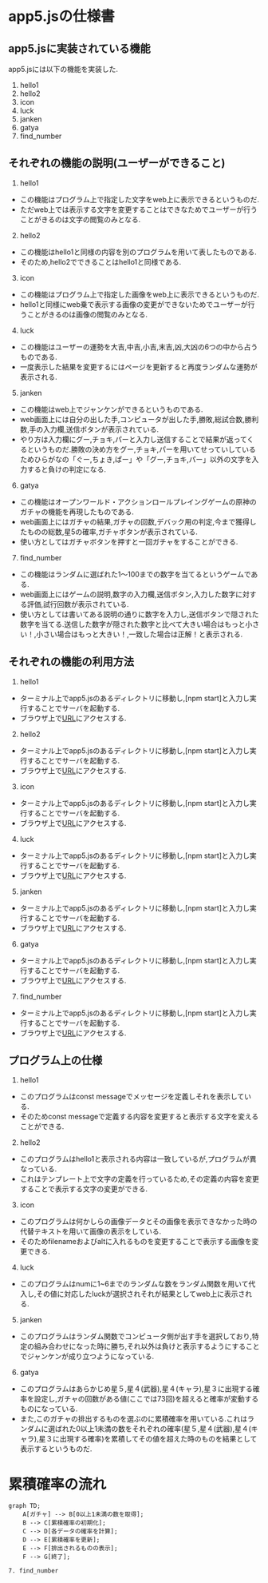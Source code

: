 # app5.jsの仕様書
## app5.jsに実装されている機能
app5.jsには以下の機能を実装した.
1. hello1
1. hello2
1. icon
1. luck
1. janken
1. gatya
1. find_number
## それぞれの機能の説明(ユーザーができること)
1. hello1
* この機能はプログラム上で指定した文字をweb上に表示できるというものだ.
* ただweb上では表示する文字を変更することはできなためでユーザーが行うことがきるのは文字の閲覧のみとなる.
2. hello2
* この機能はhello1と同様の内容を別のプログラムを用いて表したものである.
* そのため,hello2でできることはhello1と同様である.
3. icon
* この機能はプログラム上で指定した画像をweb上に表示できるというものだ.
* hello1と同様にweb乗で表示する画像の変更ができないためでユーザーが行うことがきるのは画像の閲覧のみとなる.
4. luck
* この機能はユーザーの運勢を大吉,中吉,小吉,末吉,凶,大凶の6つの中から占うものである.
* 一度表示した結果を変更するにはページを更新すると再度ランダムな運勢が表示される.
5. janken
* この機能はweb上でジャンケンができるというものである.
* web画面上には自分の出した手,コンピュータが出した手,勝敗,総試合数,勝利数,手の入力欄,送信ボタンが表示されている.
* やり方は入力欄にグー,チョキ,パーと入力し送信することで結果が返ってくるというものだ.勝敗の決め方をグー,チョキ,パーを用いてせっていしているためひらがなの「ぐー,ちょき,ぱー」や「グー,チョキ,パー」以外の文字を入力すると負けの判定になる.
6. gatya
* この機能はオープンワールド・アクションロールプレイングゲームの原神のガチャの機能を再現したものである.
* web画面上にはガチャの結果,ガチャの回数,デバック用の判定,今まで獲得したものの総数,星5の確率,ガチャボタンが表示されている.
* 使い方としてはガチャボタンを押すと一回ガチャをすることができる.
7. find_number
* この機能はランダムに選ばれた1〜100までの数字を当てるというゲームである.
* web画面上にはゲームの説明,数字の入力欄,送信ボタン,入力した数字に対する評価,試行回数が表示されている.
* 使い方としては書いてある説明の通りに数字を入力し,送信ボタンで隠された数字を当てる.送信した数字が隠された数字と比べて大きい場合はもっと小さい！,小さい場合はもっと大きい！,一致した場合は正解！と表示される.
## それぞれの機能の利用方法
1. hello1
* ターミナル上でapp5.jsのあるディレクトリに移動し,[npm start]と入力し実行することでサーバを起動する.
* ブラウザ上で[URL](http://localhost:8080/hello1)にアクセスする.
2. hello2
* ターミナル上でapp5.jsのあるディレクトリに移動し,[npm start]と入力し実行することでサーバを起動する.
* ブラウザ上で[URL](http://localhost:8080/hello2)にアクセスする.
3. icon
* ターミナル上でapp5.jsのあるディレクトリに移動し,[npm start]と入力し実行することでサーバを起動する.
* ブラウザ上で[URL](http://localhost:8080/icon)にアクセスする.
4. luck
* ターミナル上でapp5.jsのあるディレクトリに移動し,[npm start]と入力し実行することでサーバを起動する.
* ブラウザ上で[URL](http://localhost:8080/luck)にアクセスする.
5. janken
* ターミナル上でapp5.jsのあるディレクトリに移動し,[npm start]と入力し実行することでサーバを起動する.
* ブラウザ上で[URL](http://localhost:8080/janken)にアクセスする.
6. gatya
* ターミナル上でapp5.jsのあるディレクトリに移動し,[npm start]と入力し実行することでサーバを起動する.
* ブラウザ上で[URL](http://localhost:8080/gatya)にアクセスする.
7. find_number
* ターミナル上でapp5.jsのあるディレクトリに移動し,[npm start]と入力し実行することでサーバを起動する.
* ブラウザ上で[URL](http://localhost:8080/find_number)にアクセスする.
## プログラム上の仕様
1. hello1
* このプログラムはconst messageでメッセージを定義しそれを表示している.
* そのためconst messageで定義する内容を変更すると表示する文字を変えることができる.
2. hello2
* このプログラムはhello1と表示される内容は一致しているが,プログラムが異なっている.
* これはテンプレート上で文字の定義を行っているため,その定義の内容を変更することで表示する文字の変更ができる.
3. icon
* このプログラムは何かしらの画像データとその画像を表示できなかった時の代替テキストを用いて画像の表示をしている.
* そのためfilenameおよびaltに入れるものを変更することで表示する画像を変更できる.
4. luck
*  このプログラムはnumに1~6までのランダムな数をランダム関数を用いて代入し,その値に対応したluckが選択されそれが結果としてweb上に表示される.
5. janken
*  このプログラムはランダム関数でコンピュータ側が出す手を選択しており,特定の組み合わせになった時に勝ち,それ以外は負けと表示するようにすることでジャンケンが成り立つようになっている.
6. gatya
* このプログラムはあらかじめ星５,星４(武器),星４(キャラ),星３に出現する確率を設定し,ガチャの回数がある値(ここでは73回)を超えると確率が変動するものになっている.
*  また,このガチャの排出するものを選ぶのに累積確率を用いている.これはランダムに選ばれた0以上1未満の数をそれぞれの確率(星５,星４(武器),星４(キャラ),星３に出現する確率)を累積してその値を超えた時のものを結果として表示するというものだ.
# 累積確率の流れ
```mermaid
graph TD;
    A[ガチャ] --> B[0以上1未満の数を取得];
    B --> C[累積確率の初期化];
    C --> D[各データの確率を計算];
    D --> E[累積確率を更新];
    E --> F[排出されるものの表示];
    F --> G[終了];
    
7. find_number


